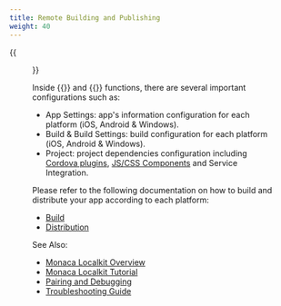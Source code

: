 ```yaml
---
title: Remote Building and Publishing
weight: 40
---
```


{{<figure src="/images/monaca_localkit/manual/build_publish/1.png">}}

Inside {{<guilabel name="Remote Build">}} and {{<guilabel name="Settings">}} functions, there are several important configurations such as:

-   App Settings: app's information configuration for each platform
    (iOS, Android & Windows).
-   Build & Build Settings: build configuration for each platform (iOS,
    Android & Windows).
-   Project: project dependencies configuration including [Cordova plugins](/en/monaca_ide/manual/dependencies/cordova_plugin/#standard-plugins), [JS/CSS Components](/en/monaca_ide/manual/dependencies/components) and Service Integration.

Please refer to the following documentation on how to build and
distribute your app according to each platform:

- [Build](/en/monaca_ide/manual/build)
- [Distribution](/en/monaca_ide/manual/deploy)


See Also:

- [Monaca Localkit Overview](../overview)
- [Monaca Localkit Tutorial](../../tutorial)
- [Pairing and Debugging](../pairing_debugging)
- [Troubleshooting Guide](../troubleshooting)
